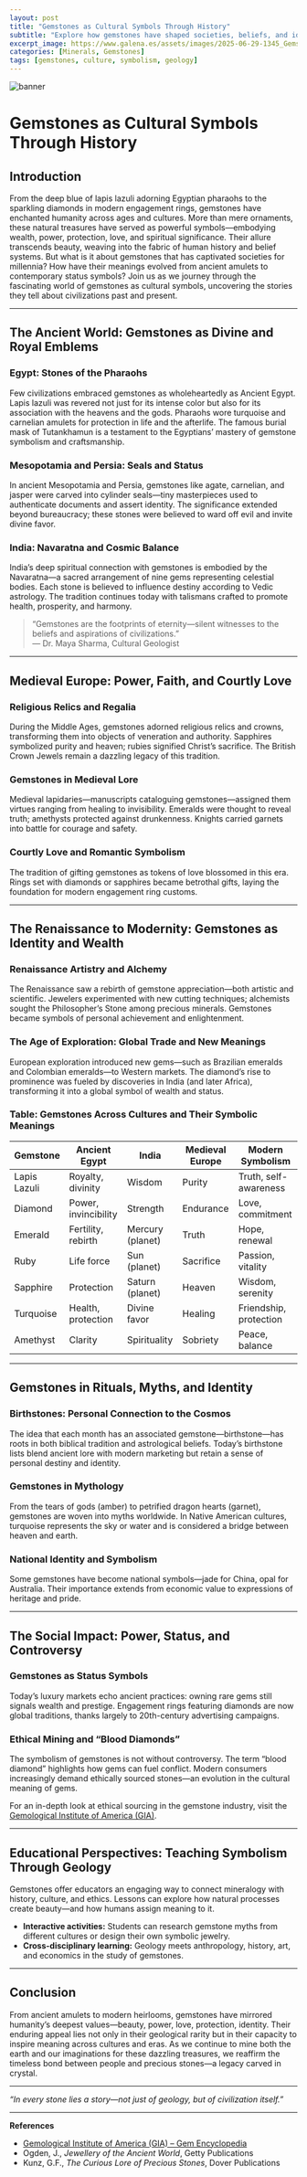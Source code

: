 ```yaml
---
layout: post
title: "Gemstones as Cultural Symbols Through History"
subtitle: "Explore how gemstones have shaped societies, beliefs, and identities across civilizations."
excerpt_image: https://www.galena.es/assets/images/2025-06-29-1345_Gemstones_as_Cultural_Symbols.png
categories: [Minerals, Gemstones]
tags: [gemstones, culture, symbolism, geology]
---
```


![banner](https://www.galena.es/assets/images/2025-06-29-1345_Gemstones_as_Cultural_Symbols.png "A diverse group of historical figures admire gemstones, symbolizing their cultural significance.")

# Gemstones as Cultural Symbols Through History

## Introduction

From the deep blue of lapis lazuli adorning Egyptian pharaohs to the sparkling diamonds in modern engagement rings, gemstones have enchanted humanity across ages and cultures. More than mere ornaments, these natural treasures have served as powerful symbols—embodying wealth, power, protection, love, and spiritual significance. Their allure transcends beauty, weaving into the fabric of human history and belief systems. But what is it about gemstones that has captivated societies for millennia? How have their meanings evolved from ancient amulets to contemporary status symbols? Join us as we journey through the fascinating world of gemstones as cultural symbols, uncovering the stories they tell about civilizations past and present.

---

## The Ancient World: Gemstones as Divine and Royal Emblems

### Egypt: Stones of the Pharaohs

Few civilizations embraced gemstones as wholeheartedly as Ancient Egypt. Lapis lazuli was revered not just for its intense color but also for its association with the heavens and the gods. Pharaohs wore turquoise and carnelian amulets for protection in life and the afterlife. The famous burial mask of Tutankhamun is a testament to the Egyptians’ mastery of gemstone symbolism and craftsmanship.

### Mesopotamia and Persia: Seals and Status

In ancient Mesopotamia and Persia, gemstones like agate, carnelian, and jasper were carved into cylinder seals—tiny masterpieces used to authenticate documents and assert identity. The significance extended beyond bureaucracy; these stones were believed to ward off evil and invite divine favor.

### India: Navaratna and Cosmic Balance

India’s deep spiritual connection with gemstones is embodied by the Navaratna—a sacred arrangement of nine gems representing celestial bodies. Each stone is believed to influence destiny according to Vedic astrology. The tradition continues today with talismans crafted to promote health, prosperity, and harmony.

> “Gemstones are the footprints of eternity—silent witnesses to the beliefs and aspirations of civilizations.”  
> — Dr. Maya Sharma, Cultural Geologist

---

## Medieval Europe: Power, Faith, and Courtly Love

### Religious Relics and Regalia

During the Middle Ages, gemstones adorned religious relics and crowns, transforming them into objects of veneration and authority. Sapphires symbolized purity and heaven; rubies signified Christ’s sacrifice. The British Crown Jewels remain a dazzling legacy of this tradition.

### Gemstones in Medieval Lore

Medieval lapidaries—manuscripts cataloguing gemstones—assigned them virtues ranging from healing to invisibility. Emeralds were thought to reveal truth; amethysts protected against drunkenness. Knights carried garnets into battle for courage and safety.

### Courtly Love and Romantic Symbolism

The tradition of gifting gemstones as tokens of love blossomed in this era. Rings set with diamonds or sapphires became betrothal gifts, laying the foundation for modern engagement ring customs.

---

## The Renaissance to Modernity: Gemstones as Identity and Wealth

### Renaissance Artistry and Alchemy

The Renaissance saw a rebirth of gemstone appreciation—both artistic and scientific. Jewelers experimented with new cutting techniques; alchemists sought the Philosopher’s Stone among precious minerals. Gemstones became symbols of personal achievement and enlightenment.

### The Age of Exploration: Global Trade and New Meanings

European exploration introduced new gems—such as Brazilian emeralds and Colombian emeralds—to Western markets. The diamond’s rise to prominence was fueled by discoveries in India (and later Africa), transforming it into a global symbol of wealth and status.

### Table: Gemstones Across Cultures and Their Symbolic Meanings

| Gemstone      | Ancient Egypt        | India             | Medieval Europe      | Modern Symbolism         |
|---------------|---------------------|-------------------|----------------------|--------------------------|
| Lapis Lazuli  | Royalty, divinity   | Wisdom            | Purity               | Truth, self-awareness    |
| Diamond       | Power, invincibility| Strength          | Endurance            | Love, commitment         |
| Emerald       | Fertility, rebirth  | Mercury (planet)  | Truth                | Hope, renewal            |
| Ruby          | Life force          | Sun (planet)      | Sacrifice            | Passion, vitality        |
| Sapphire      | Protection          | Saturn (planet)   | Heaven               | Wisdom, serenity         |
| Turquoise     | Health, protection  | Divine favor      | Healing              | Friendship, protection   |
| Amethyst      | Clarity             | Spirituality      | Sobriety             | Peace, balance           |

---

## Gemstones in Rituals, Myths, and Identity

### Birthstones: Personal Connection to the Cosmos

The idea that each month has an associated gemstone—birthstone—has roots in both biblical tradition and astrological beliefs. Today’s birthstone lists blend ancient lore with modern marketing but retain a sense of personal destiny and identity.

### Gemstones in Mythology

From the tears of gods (amber) to petrified dragon hearts (garnet), gemstones are woven into myths worldwide. In Native American cultures, turquoise represents the sky or water and is considered a bridge between heaven and earth.

### National Identity and Symbolism

Some gemstones have become national symbols—jade for China, opal for Australia. Their importance extends from economic value to expressions of heritage and pride.

---

## The Social Impact: Power, Status, and Controversy

### Gemstones as Status Symbols

Today’s luxury markets echo ancient practices: owning rare gems still signals wealth and prestige. Engagement rings featuring diamonds are now global traditions, thanks largely to 20th-century advertising campaigns.

### Ethical Mining and “Blood Diamonds”

The symbolism of gemstones is not without controversy. The term “blood diamond” highlights how gems can fuel conflict. Modern consumers increasingly demand ethically sourced stones—an evolution in the cultural meaning of gems.

For an in-depth look at ethical sourcing in the gemstone industry, visit the [Gemological Institute of America (GIA)](https://www.gia.edu/gem-encyclopedia).

---

## Educational Perspectives: Teaching Symbolism Through Geology

Gemstones offer educators an engaging way to connect mineralogy with history, culture, and ethics. Lessons can explore how natural processes create beauty—and how humans assign meaning to it.

- **Interactive activities:** Students can research gemstone myths from different cultures or design their own symbolic jewelry.
- **Cross-disciplinary learning:** Geology meets anthropology, history, art, and economics in the study of gemstones.

---

## Conclusion

From ancient amulets to modern heirlooms, gemstones have mirrored humanity’s deepest values—beauty, power, love, protection, identity. Their enduring appeal lies not only in their geological rarity but in their capacity to inspire meaning across cultures and eras. As we continue to mine both the earth and our imaginations for these dazzling treasures, we reaffirm the timeless bond between people and precious stones—a legacy carved in crystal.

---

*“In every stone lies a story—not just of geology, but of civilization itself.”*

---

**References**  
- [Gemological Institute of America (GIA) – Gem Encyclopedia](https://www.gia.edu/gem-encyclopedia)  
- Ogden, J., *Jewellery of the Ancient World*, Getty Publications  
- Kunz, G.F., *The Curious Lore of Precious Stones*, Dover Publications